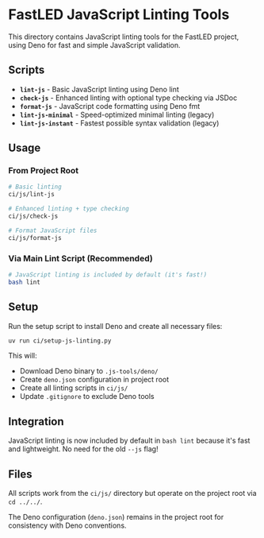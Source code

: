 # FastLED JavaScript Linting Tools

This directory contains JavaScript linting tools for the FastLED project, using Deno for fast and simple JavaScript validation.

## Scripts

- **`lint-js`** - Basic JavaScript linting using Deno lint
- **`check-js`** - Enhanced linting with optional type checking via JSDoc
- **`format-js`** - JavaScript code formatting using Deno fmt
- **`lint-js-minimal`** - Speed-optimized minimal linting (legacy)
- **`lint-js-instant`** - Fastest possible syntax validation (legacy)

## Usage

### From Project Root

```bash
# Basic linting
ci/js/lint-js

# Enhanced linting + type checking
ci/js/check-js

# Format JavaScript files
ci/js/format-js
```

### Via Main Lint Script (Recommended)

```bash
# JavaScript linting is included by default (it's fast!)
bash lint
```

## Setup

Run the setup script to install Deno and create all necessary files:

```bash
uv run ci/setup-js-linting.py
```

This will:
- Download Deno binary to `.js-tools/deno/`
- Create `deno.json` configuration in project root
- Create all linting scripts in `ci/js/`
- Update `.gitignore` to exclude Deno tools

## Integration

JavaScript linting is now included by default in `bash lint` because it's fast and lightweight. No need for the old `--js` flag!

## Files

All scripts work from the `ci/js/` directory but operate on the project root via `cd ../../`.

The Deno configuration (`deno.json`) remains in the project root for consistency with Deno conventions.
